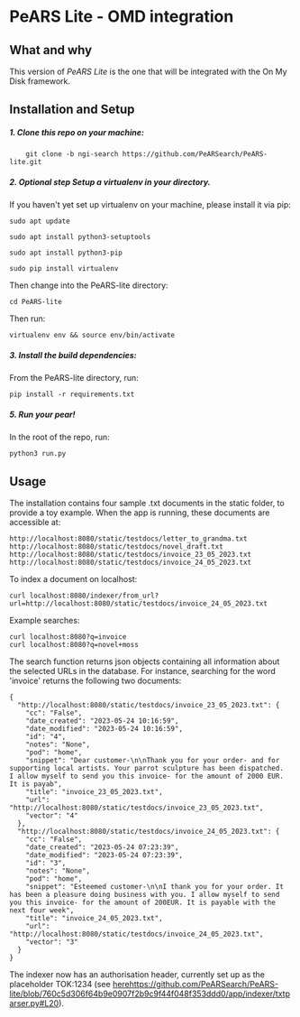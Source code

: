 <!--
SPDX-FileCopyrightText: 2023 PeARS Project, <community@pearsproject.org> 

SPDX-License-Identifier: AGPL-3.0-only
-->

# PeARS Lite - OMD integration


## What and why

This version of *PeARS Lite* is the one that will be integrated with the On My Disk framework.


## Installation and Setup


##### 1. Clone this repo on your machine:

```
    git clone -b ngi-search https://github.com/PeARSearch/PeARS-lite.git
```

##### 2. **Optional step** Setup a virtualenv in your directory.

If you haven't yet set up virtualenv on your machine, please install it via pip:

    sudo apt update

    sudo apt install python3-setuptools

    sudo apt install python3-pip

    sudo pip install virtualenv

Then change into the PeARS-lite directory:

    cd PeARS-lite

Then run:

    virtualenv env && source env/bin/activate


##### 3. Install the build dependencies:

From the PeARS-lite directory, run:

    pip install -r requirements.txt



##### 5. Run your pear!

In the root of the repo, run:

    python3 run.py



## Usage

The installation contains four sample .txt documents in the static folder, to provide a toy example. When the app is running, these documents are accessible at:

```
http://localhost:8080/static/testdocs/letter_to_grandma.txt
http://localhost:8080/static/testdocs/novel_draft.txt
http://localhost:8080/static/testdocs/invoice_23_05_2023.txt
http://localhost:8080/static/testdocs/invoice_24_05_2023.txt
```

To index a document on localhost:

```
curl localhost:8080/indexer/from_url?url=http://localhost:8080/static/testdocs/invoice_24_05_2023.txt
```

Example searches:

```
curl localhost:8080?q=invoice
curl localhost:8080?q=novel+moss
```

The search function returns json objects containing all information about the selected URLs in the database. For instance, searching for the word 'invoice' returns the following two documents:

```
{
  "http://localhost:8080/static/testdocs/invoice_23_05_2023.txt": {
    "cc": "False", 
    "date_created": "2023-05-24 10:16:59", 
    "date_modified": "2023-05-24 10:16:59", 
    "id": "4", 
    "notes": "None", 
    "pod": "home", 
    "snippet": "Dear customer-\n\nThank you for your order- and for supporting local artists. Your parrot sculpture has been dispatched.  I allow myself to send you this invoice- for the amount of 2000 EUR. It is payab", 
    "title": "invoice_23_05_2023.txt", 
    "url": "http://localhost:8080/static/testdocs/invoice_23_05_2023.txt", 
    "vector": "4"
  }, 
  "http://localhost:8080/static/testdocs/invoice_24_05_2023.txt": {
    "cc": "False", 
    "date_created": "2023-05-24 07:23:39", 
    "date_modified": "2023-05-24 07:23:39", 
    "id": "3", 
    "notes": "None", 
    "pod": "home", 
    "snippet": "Esteemed customer-\n\nI thank you for your order. It has been a pleasure doing business with you. I allow myself to send you this invoice- for the amount of 200EUR. It is payable with the next four week", 
    "title": "invoice_24_05_2023.txt", 
    "url": "http://localhost:8080/static/testdocs/invoice_24_05_2023.txt", 
    "vector": "3"
  }
}
```

The indexer now has an authorisation header, currently set up as the placeholder TOK:1234 (see [here]()https://github.com/PeARSearch/PeARS-lite/blob/760c5d306f64b9e0907f2b9c9f44f048f353ddd0/app/indexer/txtparser.py#L20).
